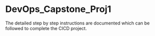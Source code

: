 # DevOps_Capstone_Proj1
The detailed step by step instructions are documented which can be followed to complete the CICD project.
